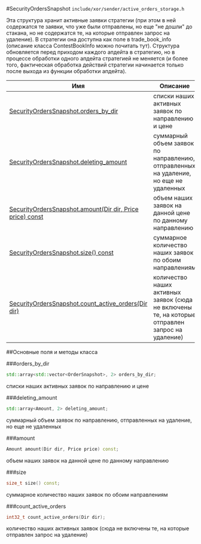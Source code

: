 #SecurityOrdersSnapshot
`include/xor/sender/active_orders_storage.h`


Эта структура хранит активные заявки стратегии (при этом в ней содержатся те заявки, что уже были отправлены, но еще "не дошли" до стакана, но не содержатся те, на которые отправлен запрос на удаление). В стратегии она доступна как поле в trade_book_info (описание класса ContestBookInfo можно почитать тут). Структура обновляется перед приходом каждого апдейта в стратегию, но в процессе обработки одного апдейта стратегией не меняется (и более того, фактическая обработка действий стратегии начинается только после выхода из функции обработки апдейта).


|Имя| Описание|
|------------------|--------------------|
|[SecurityOrdersSnapshot.orders_by_dir](#orders_by_dir)|списки наших активных заявок по направлению и цене|
|[SecurityOrdersSnapshot.deleting_amount](#deleting_amount)|суммарный объем заявок по направлению, отправленных на удаление, но еще не удаленных|
|[SecurityOrdersSnapshot.amount(Dir dir, Price price) const](#amount)|объем наших заявок на данной цене по данному направлению|
|[SecurityOrdersSnapshot.size() const](#size)|суммарное количество наших заявок по обоим направлениям|
|[SecurityOrdersSnapshot.count_active_orders(Dir dir)](#count_active_orders)|количество наших активных заявок (сюда не включены те, на которые отправлен запрос на удаление)|

##Основные поля и методы класса

<a id="orders_by_dir"></a>
###orders_by_dir
```c++
std::array<std::vector<OrderSnapshot>, 2> orders_by_dir;
```
списки наших активных заявок по направлению и цене

<a id="deleting_amount"></a>
###deleting_amount
```c++
std::array<Amount, 2> deleting_amount;
```
суммарный объем заявок по направлению, отправленных на удаление, но еще не удаленных

<a id="amount"></a>
###amount
```c++
Amount amount(Dir dir, Price price) const;
```
объем наших заявок на данной цене по данному направлению

<a id="size"></a>
###size
```c++
size_t size() const;
```
суммарное количество наших заявок по обоим направлениям

<a id="count_active_orders"></a>
###count_active_orders
```c++
int32_t count_active_orders(Dir dir);
```
количество наших активных заявок (сюда не включены те, на которые отправлен запрос на удаление)

